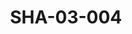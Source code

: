 ---
pid: SHA-03-004
title: SHA-03-004
language: en
original_label: 
rights: Sharhabil Ahmed
location_of_original: Sharhabil Ahmed
photographer_or_studio: 
scanned_from: photograph 10.1 by 15.1
_date: 1991-1992
location: 'Khartoum, Hilton '
description: Ramadan Concert Sharhabil Ahmed Kamil Hussain ٍShahira Sharhabil Nahid
  Sharhabil
additional_notes: 
permission_display: 'yes'
on_server: 'no'
on_website: 'no'
permalink: /photopages/en/SHA-03-004
layout: photo-page
---